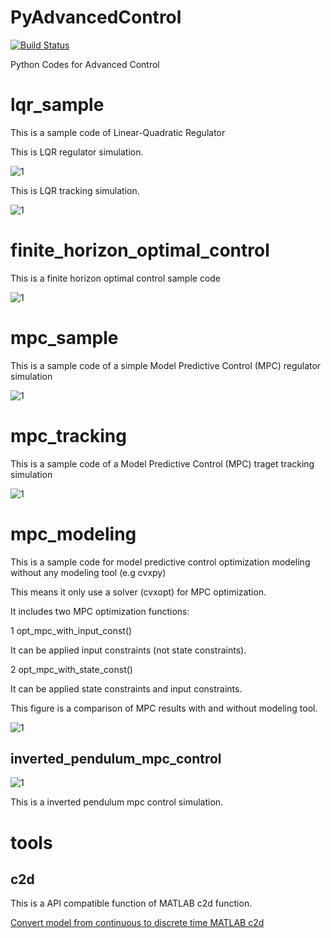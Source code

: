 # PyAdvancedControl

[![Build Status](https://travis-ci.org/AtsushiSakai/PyAdvancedControl.svg?branch=master)](https://travis-ci.org/AtsushiSakai/PyAdvancedControl)

Python Codes for Advanced Control

# lqr_sample

This is a sample code of Linear-Quadratic Regulator

This is LQR regulator simulation.

![1](https://github.com/AtsushiSakai/PyAdvancedControl/blob/master/lqr_sample/Figure_1.png)

This is LQR tracking simulation.

![1](https://github.com/AtsushiSakai/PyAdvancedControl/blob/master/lqr_sample/Figure_2.png)

# finite_horizon_optimal_control

This is a finite horizon optimal control sample code

![1](https://github.com/AtsushiSakai/PyAdvancedControl/blob/master/finite_horizon_optimal_control/result.png)


# mpc_sample 

This is a sample code of a simple Model Predictive Control (MPC) regulator simulation

![1](https://github.com/AtsushiSakai/PyAdvancedControl/blob/master/mpc_sample/result.png)

# mpc_tracking 

This is a sample code of a Model Predictive Control (MPC) traget tracking simulation

![1](https://github.com/AtsushiSakai/PyAdvancedControl/blob/master/mpc_tracking/result1.png)

# mpc_modeling 

This is a sample code for model predictive control optimization modeling without any modeling tool (e.g cvxpy)

This means it only use a solver (cvxopt) for MPC optimization.

It includes two MPC optimization functions:

1 opt_mpc_with_input_const()

It can be applied input constraints (not state constraints).

2 opt_mpc_with_state_const()

It can be applied state constraints and input constraints.

This figure is a comparison of MPC results with and without modeling tool.

![1](https://github.com/AtsushiSakai/PyAdvancedControl/blob/master/mpc_modeling/result.png)


## inverted_pendulum_mpc_control

![1](https://github.com/AtsushiSakai/PyAdvancedControl/blob/master/inverted_pendulum_mpc_control/animation.gif)

This is a inverted pendulum mpc control simulation.


# tools

## c2d

This is a API compatible function of MATLAB c2d function. 

[Convert model from continuous to discrete time MATLAB c2d](https://jp.mathworks.com/help/control/ref/c2d.html)

